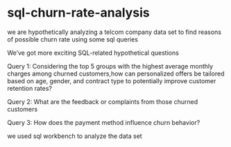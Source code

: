 # sql-churn-rate-analysis
we are hypothetically analyzing a telcom company data set to find reasons of possible churn rate using some sql queries 

We’ve got more exciting SQL-related hypothetical questions

Query 1: Considering the top 5 groups with the highest average monthly charges among churned customers,how can personalized offers be tailored based on age,
gender, and contract type to potentially improve customer retention rates?


Query 2: What are the feedback or complaints from those churned customers


Query 3: How does the payment method influence churn behavior?


we used sql workbench to analyze the data set
